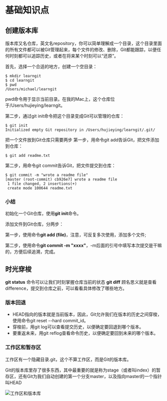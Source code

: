 # 基础知识点

## 创建版本库
版本库又名仓库，英文名repository，你可以简单理解成一个目录，这个目录里面的所有文件都可以被Git管理起来，每个文件的修改、删除，Git都能跟踪，以便任何时刻都可以追踪历史，或者在将来某个时刻可以“还原”。

首先，选择一个合适的地方，创建一个空目录：
```
$ mkdir learngit
$ cd learngit
$ pwd
/Users/michael/learngit
```
pwd命令用于显示当前目录。在我的Mac上，这个仓库位于/Users/hujieying/learngit。

第二步，通过git init命令把这个目录变成Git可以管理的仓库：
```
$ git init
Initialized empty Git repository in /Users/hujieying/learngit/.git/
```

把一个文件放到Git仓库只需要两步
第一步，用命令git add告诉Git，把文件添加到仓库：
```
$ git add readme.txt
```

第二步，用命令git commit告诉Git，把文件提交到仓库：
```
$ git commit -m "wrote a readme file"
[master (root-commit) cb926e7] wrote a readme file
 1 file changed, 2 insertions(+)
 create mode 100644 readme.txt
```

### 小结
初始化一个Git仓库，使用**git init**命令。

添加文件到Git仓库，分两步：

第一步，使用命令**git add (file)**，注意，可反复多次使用，添加多个文件;
  
第二步，使用命令**git commit -m "xxxx"**，-m后面的引号中填写本次提交是干嘛的，方便后续追溯，完成。



## 时光穿梭
**git status** 命令可以让我们时刻掌握仓库当前的状态
**git diff** 顾名思义就是查看difference，提交到仓库之前，可以看看具体修改了哪些地方。

### 版本回退
* HEAD指向的版本就是当前版本，因此，Git允许我们在版本的历史之间穿梭，使用命令git reset --hard commit_id。
* 穿梭前，用git log可以查看提交历史，以便确定要回退到哪个版本。
* 要重返未来，用git reflog查看命令历史，以便确定要回到未来的哪个版本。

### 工作区和暂存区
工作区有一个隐藏目录.git，这个不算工作区，而是Git的版本库。

Git的版本库里存了很多东西，其中最重要的就是称为stage（或者叫index）的暂存区，还有Git为我们自动创建的第一个分支master，以及指向master的一个指针叫HEAD

![工作区和版本库](Git-learning/resource/git-工作区和版本库.jpeg)























